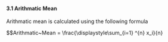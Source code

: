 #### 3.1 Arithmatic Mean

Arithmatic mean is calculated using the following formula

$$Arithmatic~Mean = \frac{\displaystyle\sum_{i=1} ^{n} x_i}{n}
